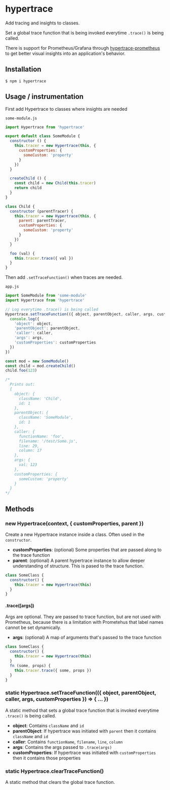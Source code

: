 # hypertrace

Add tracing and insights to classes.

Set a global trace function that is being invoked everytime `.trace()` is being called.

There is support for Prometheus/Grafana through [hypertrace-prometheus](https://github.com/holepunchto/hypertrace-prometheus) to get better visual insights into an application's behavior.

## Installation

```
$ npm i hypertrace
```

## Usage / instrumentation

First add Hypertrace to classes where insights are needed

`some-module.js`
``` js
import Hypertrace from 'hypertrace'

export default class SomeModule {
  constructor () {
    this.tracer = new Hypertrace(this, {
      customProperties: {
        someCustom: 'property'
      }
    })
  }

  createChild () {
    const child = new Child(this.tracer)
    return child
  }
}

class Child {
  constructor (parentTracer) {
    this.tracer = new Hypertrace(this, {
      parent: parentTracer,
      customProperties: {
        someCustom: 'property'
      }
    })
  }

  foo (val) {
    this.tracer.trace({ val })
  }
}
```

Then add `.setTraceFunction()` when traces are needed.

`app.js`
``` js
import SomeModule from 'some-module'
import Hypertrace from 'hypertrace'

// Log everytime .trace() is being called
Hypertrace.setTraceFunction(({ object, parentObject, caller, args, customProperties }) => {
  console.log({
    'object': object,
    'parentObject': parentObject,
    'caller': caller,
    'args': args,
    'customProperties': customProperties
  })
})

const mod = new SomeModule()
const child = mod.createChild()
child.foo(123)

/*
  Prints out:
  {
    object: {
      className: 'Child',
      id: 1
    },
    parentObject: {
      className: 'SomeModule',
      id: 1
    },
    caller: {
      functionName: 'foo',
      filename: '/test/Some.js',
      line: 29,
      column: 17
    },
    args: {
      val: 123
    },
    customProperties: {
      someCustom: 'property'
    }
  }
*/
```

## Methods

### new Hypertrace(context, { customProperties, parent })

Create a new Hypertrace instance inside a class. Often used in the `constructor`.

- **customProperties**: (optional) Some properties that are passed along to the trace function
- **parent**: (optional) A parent hypertrace instance to allow deeper understanding of structure. This is pased to the trace function.

``` js
class SomeClass {
  constructor() {
    this.tracer = new Hypertrace(this)
  }
}
```

#### .trace([args])

Args are optional. They are passed to trace function, but are not used with Prometheus, because there is a limitation with Prometehus that label names cannot be set dynamically.

- **args**: (optional) A map of arguments that's passed to the trace function

``` js
class SomeClass {
  constructor() {
    this.tracer = new Hypertrace(this)
  }
  fn (some, props) {
    this.tracer.trace({ some, props })
  }
}
```

### static Hypertrace.setTraceFunction(({ object, parentObject, caller, args, customProperties }) => { ... })

A static method that sets a global trace function that is invoked everytime `.trace()` is being called.

- **object**: Contains `className` and `id`
- **parentObject**: If hypertrace was initiated with `parent` then it contains `className` and `id`
- **caller**: Contains `functionName`, `filename`, `line`, `column`
- **args**: Contains the args passed to `.trace(args)`
- **customProperties**: If hypertrace was initiated with `customProperties` then it contains those properties

### static Hypertrace.clearTraceFunction()

A static method that clears the global trace function.
